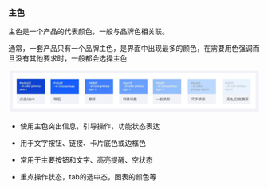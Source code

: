 
###  主色

主色是一个产品的代表颜色，一般与品牌色相关联。

通常，一套产品只有一个品牌主色，是界面中出现最多的颜色，在需要用色强调而且没有其他要求时，一般都会选择主色


<img src="./img/主色.jpg">


- 使用主色突出信息，引导操作，功能状态表达

- 用于文字按钮、链接、卡片底色或边框色

- 常用于主要按钮和文字、高亮提醒、空状态

- 重点操作状态，tab的选中态，图表的颜色等
